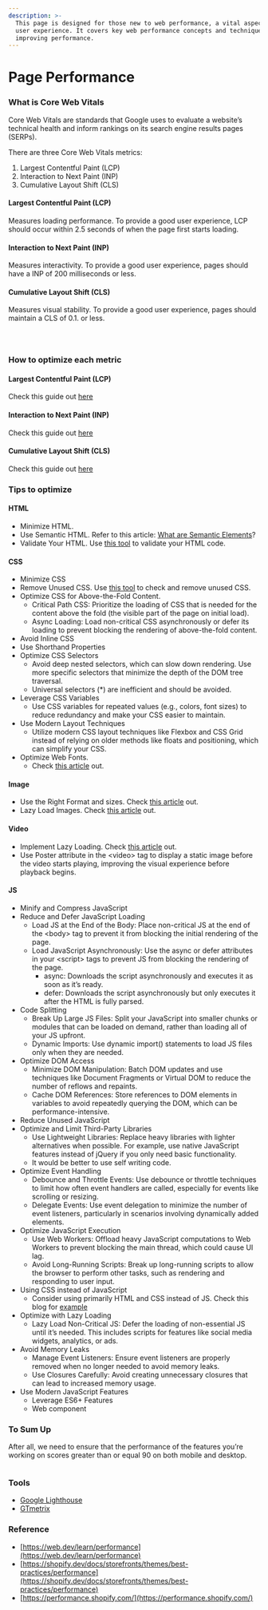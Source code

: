 ```yaml
---
description: >-
  This page is designed for those new to web performance, a vital aspect of the
  user experience. It covers key web performance concepts and techniques for
  improving performance.
---
```


# Page Performance

### What is Core Web Vitals

Core Web Vitals are standards that Google uses to evaluate a website’s technical health and inform rankings on its search engine results pages (SERPs).

There are three Core Web Vitals metrics:&#x20;

1. Largest Contentful Paint (LCP)
2. Interaction to Next Paint (INP)
3. Cumulative Layout Shift (CLS)

#### Largest Contentful Paint (LCP)&#x20;

Measures loading performance. To provide a good user experience, LCP should occur within 2.5 seconds of when the page first starts loading.&#x20;

#### Interaction to Next Paint (INP)&#x20;

Measures interactivity. To provide a good user experience, pages should have a INP of 200 milliseconds or less.

#### Cumulative Layout Shift (CLS)&#x20;

Measures visual stability. To provide a good user experience, pages should maintain a CLS of 0.1. or less.

<div>

<figure><img src="../../.gitbook/assets/cumulative-layout-shift-t-5d49b9b883de4.jpg" alt=""><figcaption></figcaption></figure>

 

<figure><img src="../../.gitbook/assets/inp-thresholds.jpg" alt=""><figcaption></figcaption></figure>

 

<figure><img src="../../.gitbook/assets/largest-contentful-paint-ea2e6ec5569b6.jpg" alt=""><figcaption></figcaption></figure>

</div>

### How to optimize each metric

#### Largest Contentful Paint (LCP)

Check this guide out [here](https://web.dev/articles/optimize-lcp)

#### Interaction to Next Paint (INP)

Check this guide out [here](https://web.dev/articles/optimize-inp)

#### Cumulative Layout Shift (CLS)

Check this guide out [here](https://web.dev/articles/optimize-cls)

### Tips to optimize&#x20;

#### HTML

* Minimize HTML.
* Use Semantic HTML. Refer to this article: [What are Semantic Elements](https://www.w3schools.com/html/html5\_semantic\_elements.asp)?
* Validate Your HTML. Use [this tool](https://validator.w3.org/) to validate your HTML code.

#### CSS

* Minimize CSS
* Remove Unused CSS. Use [this tool](https://developer.chrome.com/docs/lighthouse/performance/unused-css-rules) to check and remove unused CSS.
* Optimize CSS for Above-the-Fold Content.
  * Critical Path CSS: Prioritize the loading of CSS that is needed for the content above the fold (the visible part of the page on initial load).
  * Async Loading: Load non-critical CSS asynchronously or defer its loading to prevent blocking the rendering of above-the-fold content.
* Avoid Inline CSS
* Use Shorthand Properties
* Optimize CSS Selectors
  * Avoid deep nested selectors, which can slow down rendering. Use more specific selectors that minimize the depth of the DOM tree traversal.
  * Universal selectors (\*) are inefficient and should be avoided.
* Leverage CSS Variables
  * Use CSS variables for repeated values (e.g., colors, font sizes) to reduce redundancy and make your CSS easier to maintain.
* Use Modern Layout Techniques
  * Utilize modern CSS layout techniques like Flexbox and CSS Grid instead of relying on older methods like floats and positioning, which can simplify your CSS.
* Optimize Web Fonts. &#x20;
  * Check [this article](https://web.dev/learn/performance/optimize-web-fonts) out.

#### Image

* Use the Right Format and sizes. Check [this article](https://web.dev/learn/performance/image-performance) out.
* Lazy Load Images. Check [this article](https://web.dev/learn/performance/lazy-load-images-and-iframe-elements) out.

#### Video

* Implement Lazy Loading. Check [this article](https://web.dev/articles/lazy-loading-video) out.
* Use Poster attribute in the \<video> tag to display a static image before the video starts playing, improving the visual experience before playback begins.

#### JS

* Minify and Compress JavaScript
* Reduce and Defer JavaScript Loading
  * Load JS at the End of the Body: Place non-critical JS at the end of the \<body> tag to prevent it from blocking the initial rendering of the page.
  * Load JavaScript Asynchronously: Use the async or defer attributes in your \<script> tags to prevent JS from blocking the rendering of the page.
    * async: Downloads the script asynchronously and executes it as soon as it’s ready.
    * defer: Downloads the script asynchronously but only executes it after the HTML is fully parsed.
* Code Splitting
  * Break Up Large JS Files: Split your JavaScript into smaller chunks or modules that can be loaded on demand, rather than loading all of your JS upfront.
  * Dynamic Imports: Use dynamic import() statements to load JS files only when they are needed.
* Optimize DOM Access
  * Minimize DOM Manipulation: Batch DOM updates and use techniques like Document Fragments or Virtual DOM to reduce the number of reflows and repaints.
  * Cache DOM References: Store references to DOM elements in variables to avoid repeatedly querying the DOM, which can be performance-intensive.
* Reduce Unused JavaScript
* Optimize and Limit Third-Party Libraries
  * Use Lightweight Libraries: Replace heavy libraries with lighter alternatives when possible. For example, use native JavaScript features instead of jQuery if you only need basic functionality.
  * It would be better to use self writing code.
* Optimize Event Handling
  * Debounce and Throttle Events: Use debounce or throttle techniques to limit how often event handlers are called, especially for events like scrolling or resizing.
  * Delegate Events: Use event delegation to minimize the number of event listeners, particularly in scenarios involving dynamically added elements.
* Optimize JavaScript Execution
  * Use Web Workers: Offload heavy JavaScript computations to Web Workers to prevent blocking the main thread, which could cause UI lag.
  * Avoid Long-Running Scripts: Break up long-running scripts to allow the browser to perform other tasks, such as rendering and responding to user input.
* Using CSS instead of JavaScript
  * Consider using primarily HTML and CSS instead of JS. Check this blog for [example](https://blog.logrocket.com/5-things-you-can-do-with-css-instead-of-javascript/)
* Optimize with Lazy Loading
  * Lazy Load Non-Critical JS: Defer the loading of non-essential JS until it’s needed. This includes scripts for features like social media widgets, analytics, or ads.
* Avoid Memory Leaks
  * Manage Event Listeners: Ensure event listeners are properly removed when no longer needed to avoid memory leaks.
  * Use Closures Carefully: Avoid creating unnecessary closures that can lead to increased memory usage.
* Use Modern JavaScript Features
  * Leverage ES6+ Features
  * Web component

### To Sum Up

After all, we need to ensure that the performance of the features you’re working on scores greater than or equal 90 on both mobile and desktop.

<figure><img src="../../.gitbook/assets/Monosnap theme-dawn-demo 2024-07-31 15-54-57 (1).png" alt=""><figcaption></figcaption></figure>

### Tools

* [Google Lighthouse](https://developer.chrome.com/docs/lighthouse/overview/#devtools)
* [GTmetrix](https://gtmetrix.com/)

### Reference

* [https://web.dev/learn/performance](https://web.dev/learn/performance)
* [https://shopify.dev/docs/storefronts/themes/best-practices/performance](https://shopify.dev/docs/storefronts/themes/best-practices/performance)
* [https://performance.shopify.com/](https://performance.shopify.com/)
